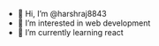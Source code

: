- 👋 Hi, I’m @harshraj8843
- 👀 I’m interested in web development
- 🌱 I’m currently learning react

<!---
harshraj8843/harshraj8843 is a ✨ special ✨ repository because its `README.md` (this file) appears on your GitHub profile.
You can click the Preview link to take a look at your changes.
--->
